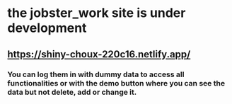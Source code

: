# the jobster_work site is under development

## https://shiny-choux-220c16.netlify.app/

### You can log them in with dummy data to access all functionalities or with the demo button where you can see the data but not delete, add or change it.
